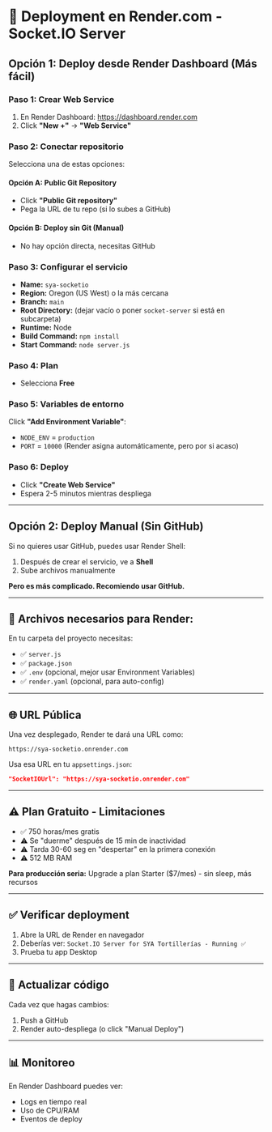 # 🚀 Deployment en Render.com - Socket.IO Server

## Opción 1: Deploy desde Render Dashboard (Más fácil)

### Paso 1: Crear Web Service
1. En Render Dashboard: https://dashboard.render.com
2. Click **"New +"** → **"Web Service"**

### Paso 2: Conectar repositorio
Selecciona una de estas opciones:

#### Opción A: Public Git Repository
- Click **"Public Git repository"**
- Pega la URL de tu repo (si lo subes a GitHub)

#### Opción B: Deploy sin Git (Manual)
- No hay opción directa, necesitas GitHub

### Paso 3: Configurar el servicio
- **Name:** `sya-socketio`
- **Region:** Oregon (US West) o la más cercana
- **Branch:** `main`
- **Root Directory:** (dejar vacío o poner `socket-server` si está en subcarpeta)
- **Runtime:** Node
- **Build Command:** `npm install`
- **Start Command:** `node server.js`

### Paso 4: Plan
- Selecciona **Free**

### Paso 5: Variables de entorno
Click **"Add Environment Variable"**:
- `NODE_ENV` = `production`
- `PORT` = `10000` (Render asigna automáticamente, pero por si acaso)

### Paso 6: Deploy
- Click **"Create Web Service"**
- Espera 2-5 minutos mientras despliega

---

## Opción 2: Deploy Manual (Sin GitHub)

Si no quieres usar GitHub, puedes usar Render Shell:

1. Después de crear el servicio, ve a **Shell**
2. Sube archivos manualmente

**Pero es más complicado. Recomiendo usar GitHub.**

---

## 📁 Archivos necesarios para Render:

En tu carpeta del proyecto necesitas:
- ✅ `server.js`
- ✅ `package.json`
- ✅ `.env` (opcional, mejor usar Environment Variables)
- ✅ `render.yaml` (opcional, para auto-config)

---

## 🌐 URL Pública

Una vez desplegado, Render te dará una URL como:
```
https://sya-socketio.onrender.com
```

Usa esa URL en tu `appsettings.json`:
```json
"SocketIOUrl": "https://sya-socketio.onrender.com"
```

---

## ⚠️ Plan Gratuito - Limitaciones

- ✅ 750 horas/mes gratis
- ⚠️ Se "duerme" después de 15 min de inactividad
- ⚠️ Tarda 30-60 seg en "despertar" en la primera conexión
- ⚠️ 512 MB RAM

**Para producción seria:** Upgrade a plan Starter ($7/mes) - sin sleep, más recursos

---

## ✅ Verificar deployment

1. Abre la URL de Render en navegador
2. Deberías ver: `Socket.IO Server for SYA Tortillerías - Running ✅`
3. Prueba tu app Desktop

---

## 🔄 Actualizar código

Cada vez que hagas cambios:
1. Push a GitHub
2. Render auto-despliega (o click "Manual Deploy")

---

## 📊 Monitoreo

En Render Dashboard puedes ver:
- Logs en tiempo real
- Uso de CPU/RAM
- Eventos de deploy
